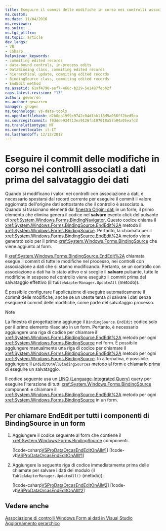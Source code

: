```yaml
---
title: Eseguire il commit delle modifiche in corso nei controlli associati a dati prima di salvare i dati | Documenti Microsoft
ms.custom: 
ms.date: 11/04/2016
ms.reviewer: 
ms.suite: 
ms.tgt_pltfrm: 
ms.topic: article
dev_langs:
- VB
- CSharp
helpviewer_keywords:
- commiting edited records
- data-bound controls, in-process edits
- DataBinding class, commiting edited records
- hierarchical update, commiting edited records
- BindingSource class, commiting edited records
- EndEdit method
ms.assetid: 61af4798-eef7-468c-b229-5e1497febb2f
caps.latest.revision: "13"
author: gewarren
ms.author: gewarren
manager: ghogen
ms.technology: vs-data-tools
ms.openlocfilehash: d2b0ea1999c9742c04d1bb118d9a036ff2bed5ea
ms.sourcegitcommit: f0ddee934713ea9126fa107018a57a94a05eafd3
ms.translationtype: MT
ms.contentlocale: it-IT
ms.lasthandoff: 12/12/2017
---
```

# <a name="commit-in-process-edits-on-data-bound-controls-before-saving-data"></a>Eseguire il commit delle modifiche in corso nei controlli associati a dati prima del salvataggio dei dati
Quando si modificano i valori nei controlli con associazione a dati, è necessario spostarsi dal record corrente per eseguire il commit il valore aggiornato dell'origine dati sottostante che il controllo è associato a. Quando si trascinano elementi dal [finestra Origini dati](add-new-data-sources.md) in un form, il primo elemento che elimina genera il codice nel **salvare** evento click del pulsante di <xref:System.Windows.Forms.BindingNavigator>. Questo codice chiama il <xref:System.Windows.Forms.BindingSource.EndEdit%2A> metodo il <xref:System.Windows.Forms.BindingSource>. Pertanto, la chiamata per il <xref:System.Windows.Forms.BindingSource.EndEdit%2A> metodo viene generato solo per il primo <xref:System.Windows.Forms.BindingSource> che viene aggiunto al form.  
  
 Il <xref:System.Windows.Forms.BindingSource.EndEdit%2A> chiamata esegue il commit di tutte le modifiche nel processo, nei controlli con associazione a dati che si stanno modificando. Pertanto, se un controllo con associazione a dati ha lo stato attivo e si sceglie il **salvare** pulsante, tutte le modifiche in sospeso nel controllo viene eseguito il commit prima del salvataggio effettivo (il `TableAdapterManager.UpdateAll` (metodo)).  
  
 È possibile configurare l'applicazione di eseguire automaticamente il commit delle modifiche, anche se un utente tenta di salvare i dati senza eseguire il commit delle modifiche, come parte del salvataggio processo.  
  
> [!NOTE]
>  La finestra di progettazione aggiunge il `BindingSource.EndEdit` codice solo per il primo elemento rilasciato in un form. Pertanto, è necessario aggiungere una riga di codice per chiamare il <xref:System.Windows.Forms.BindingSource.EndEdit%2A> metodo per ogni <xref:System.Windows.Forms.BindingSource> nel form. È possibile aggiungere manualmente una riga di codice per chiamare il <xref:System.Windows.Forms.BindingSource.EndEdit%2A> metodo per ogni <xref:System.Windows.Forms.BindingSource>. In alternativa, è possibile aggiungere il `EndEditOnAllBindingSources` metodo al form e chiamarlo prima di eseguire un salvataggio.  
  
 Il codice seguente usa un [LINQ (Language-Integrated Query)](/dotnet/csharp/linq/) query per eseguire l'iterazione di tutti <xref:System.Windows.Forms.BindingSource> componenti e chiamare il <xref:System.Windows.Forms.BindingSource.EndEdit%2A> metodo per ogni <xref:System.Windows.Forms.BindingSource> in un form.  
  
## <a name="to-call-endedit-for-all-bindingsource-components-on-a-form"></a>Per chiamare EndEdit per tutti i componenti di BindingSource in un form  
  
1.  Aggiungere il codice seguente al form che contiene il <xref:System.Windows.Forms.BindingSource> componenti.  
  
     [!code-csharp[VSProDataOrcasEndEditOnAll#1](../data-tools/codesnippet/CSharp/commit-in-process-edits-on-data-bound-controls-before-saving-data_1.cs)]
     [!code-vb[VSProDataOrcasEndEditOnAll#1](../data-tools/codesnippet/VisualBasic/commit-in-process-edits-on-data-bound-controls-before-saving-data_1.vb)]  
  
2.  Aggiungere la seguente riga di codice immediatamente prima delle chiamate per salvare i dati del modulo (il `TableAdapterManager.UpdateAll()` (metodo)):  
  
     [!code-csharp[VSProDataOrcasEndEditOnAll#2](../data-tools/codesnippet/CSharp/commit-in-process-edits-on-data-bound-controls-before-saving-data_2.cs)]
     [!code-vb[VSProDataOrcasEndEditOnAll#2](../data-tools/codesnippet/VisualBasic/commit-in-process-edits-on-data-bound-controls-before-saving-data_2.vb)]  
  
## <a name="see-also"></a>Vedere anche  
 [Associazione di controlli Windows Form ai dati in Visual Studio](../data-tools/bind-windows-forms-controls-to-data-in-visual-studio.md)   
 [Aggiornamento gerarchico](../data-tools/hierarchical-update.md)